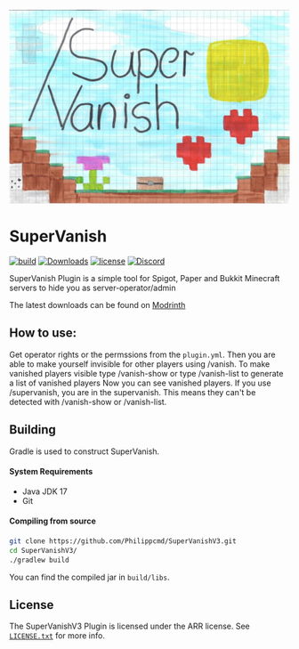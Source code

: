 ![](https://raw.githubusercontent.com/Philippcmd/SuperVanishV3/refs/heads/master/super-vanish_icon.png "Banner")
# SuperVanish

[![build](https://img.shields.io/github/actions/workflow/status/PhilippCMD/SuperVanishV3/gradle.yml)](https://github.com/Philippcmd/SuperVanishV3/actions)
[![Downloads](https://img.shields.io/modrinth/dt/rabHya7R)](https://modrinth.com/plugin/supervanish/versions)
[![license](https://img.shields.io/github/license/PhilippCMD/Supervanishv3)](https://raw.githubusercontent.com/Philippcmd/SuperVanishV3/refs/heads/master/LICENSE.txt)
[![Discord](https://img.shields.io/discord/1221168987585642586?style=flat&logo=discord&label=discord)](https://discord.com/invite/rxgC2BZT64)

SuperVanish Plugin is a simple tool for Spigot, Paper and Bukkit Minecraft servers to hide you as server-operator/admin

The latest downloads can be found on [Modrinth](https://modrinth.com/plugin/supervanish/versions) 

## How to use:

Get operator rights or the permssions from the `plugin.yml`. Then you are able to make yourself invisible for other players using /vanish. To make vanished players visible type /vanish-show or type /vanish-list to generate a list of vanished players Now you can see vanished players. If you use /supervanish, you are in the supervanish. This means they can't be detected with /vanish-show or /vanish-list.



## Building
Gradle is used to construct SuperVanish.

#### System Requirements
* Java JDK 17 
* Git

#### Compiling from source
```sh
git clone https://github.com/Philippcmd/SuperVanishV3.git
cd SuperVanishV3/
./gradlew build
```

You can find the compiled jar in `build/libs`.


## License
The SuperVanishV3 Plugin is licensed under the ARR license. See [`LICENSE.txt`](https://github.com/Philippcmd/SuperVanishV3/blob/master/LICENSE.txt) for more info.
